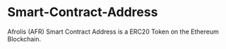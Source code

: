 # Smart-Contract-Address
Afrolis (AFR) Smart Contract Address is a ERC20 Token on the Ethereum Blockchain. 
